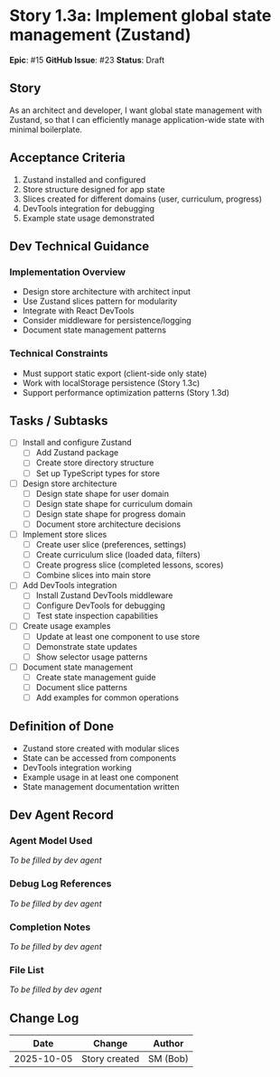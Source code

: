# Story 1.3a: Implement global state management (Zustand)

**Epic**: #15
**GitHub Issue**: #23
**Status**: Draft

## Story

As an architect and developer, I want global state management with Zustand, so that I can efficiently manage application-wide state with minimal boilerplate.

## Acceptance Criteria

1. Zustand installed and configured
2. Store structure designed for app state
3. Slices created for different domains (user, curriculum, progress)
4. DevTools integration for debugging
5. Example state usage demonstrated

## Dev Technical Guidance

### Implementation Overview
- Design store architecture with architect input
- Use Zustand slices pattern for modularity
- Integrate with React DevTools
- Consider middleware for persistence/logging
- Document state management patterns

### Technical Constraints
- Must support static export (client-side only state)
- Work with localStorage persistence (Story 1.3c)
- Support performance optimization patterns (Story 1.3d)

## Tasks / Subtasks

- [ ] Install and configure Zustand
  - [ ] Add Zustand package
  - [ ] Create store directory structure
  - [ ] Set up TypeScript types for store
- [ ] Design store architecture
  - [ ] Design state shape for user domain
  - [ ] Design state shape for curriculum domain
  - [ ] Design state shape for progress domain
  - [ ] Document store architecture decisions
- [ ] Implement store slices
  - [ ] Create user slice (preferences, settings)
  - [ ] Create curriculum slice (loaded data, filters)
  - [ ] Create progress slice (completed lessons, scores)
  - [ ] Combine slices into main store
- [ ] Add DevTools integration
  - [ ] Install Zustand DevTools middleware
  - [ ] Configure DevTools for debugging
  - [ ] Test state inspection capabilities
- [ ] Create usage examples
  - [ ] Update at least one component to use store
  - [ ] Demonstrate state updates
  - [ ] Show selector usage patterns
- [ ] Document state management
  - [ ] Create state management guide
  - [ ] Document slice patterns
  - [ ] Add examples for common operations

## Definition of Done

- Zustand store created with modular slices
- State can be accessed from components
- DevTools integration working
- Example usage in at least one component
- State management documentation written

## Dev Agent Record

### Agent Model Used
_To be filled by dev agent_

### Debug Log References
_To be filled by dev agent_

### Completion Notes
_To be filled by dev agent_

### File List
_To be filled by dev agent_

## Change Log

| Date | Change | Author |
|------|--------|--------|
| 2025-10-05 | Story created | SM (Bob) |
